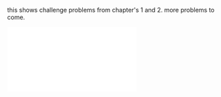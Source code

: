 this shows challenge problems from chapter's 1 and 2.  more problems to come.


![Solutions](chapter1_problems.pdf)
